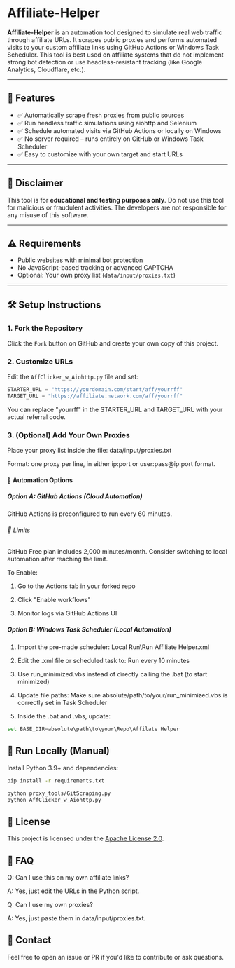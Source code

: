 # Affiliate-Helper

**Affiliate-Helper** is an automation tool designed to simulate real web traffic through affiliate URLs. It scrapes public proxies and performs automated visits to your custom affiliate links using GitHub Actions or Windows Task Scheduler. This tool is best used on affiliate systems that do not implement strong bot detection or use headless-resistant tracking (like Google Analytics, Cloudflare, etc.).

---

## 🚀 Features

- ✅ Automatically scrape fresh proxies from public sources
- ✅ Run headless traffic simulations using aiohttp and Selenium
- ✅ Schedule automated visits via GitHub Actions or locally on Windows
- ✅ No server required – runs entirely on GitHub or Windows Task Scheduler
- ✅ Easy to customize with your own target and start URLs

---

## 🧠 Disclaimer

This tool is for **educational and testing purposes only**. Do not use this tool for malicious or fraudulent activities. The developers are not responsible for any misuse of this software.

---

## ⚠️ Requirements

- Public websites with minimal bot protection
- No JavaScript-based tracking or advanced CAPTCHA
- Optional: Your own proxy list (`data/input/proxies.txt`)

---

## 🛠️ Setup Instructions

### 1. Fork the Repository

Click the `Fork` button on GitHub and create your own copy of this project.

### 2. Customize URLs

Edit the `AffClicker_w_Aiohttp.py` file and set:

```python
STARTER_URL = "https://yourdomain.com/start/aff/yourrff"
TARGET_URL = "https://affiliate.network.com/aff/yourrff"
```
You can replace "yourrff" in the STARTER_URL and TARGET_URL with your actual referral code.

### 3. (Optional) Add Your Own Proxies
Place your proxy list inside the file: data/input/proxies.txt

Format: one proxy per line, in either ip:port or user:pass@ip:port format.

#### 🔄 Automation Options
##### Option A: GitHub Actions (Cloud Automation)
GitHub Actions is preconfigured to run every 60 minutes.

###### 📌 Limits

GitHub Free plan includes 2,000 minutes/month. Consider switching to local automation after reaching the limit.


To Enable:
1. Go to the Actions tab in your forked repo 

2. Click "Enable workflows"

3. Monitor logs via GitHub Actions UI


##### Option B: Windows Task Scheduler (Local Automation)

1. Import the pre-made scheduler: Local Run\Run Affiliate Helper.xml

2. Edit the .xml file or scheduled task to:  Run every 10 minutes

3. Use run_minimized.vbs instead of directly calling the .bat (to start minimized)

4. Update file paths: Make sure absolute/path/to/your/run_minimized.vbs is correctly set in Task Scheduler

5. Inside the .bat and .vbs, update:
```python
set BASE_DIR=absolute\path\to\your\Repo\Affilate Helper
```

## 🧪 Run Locally (Manual)
Install Python 3.9+ and dependencies:

```bash
pip install -r requirements.txt
```
```bash
python proxy_tools/GitScraping.py
python AffClicker_w_Aiohttp.py
```

## 📄 License

This project is licensed under the [Apache License 2.0](LICENSE).


## 🙋 FAQ
Q: Can I use this on my own affiliate links?

A: Yes, just edit the URLs in the Python script.

Q: Can I use my own proxies?

A: Yes, just paste them in data/input/proxies.txt.

## 💬 Contact
Feel free to open an issue or PR if you'd like to contribute or ask questions.
